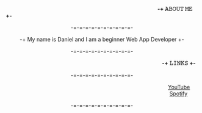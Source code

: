                                                                                                     <b>-+ 𝙰𝙱𝙾𝚄𝚃 𝙼𝙴 +-</b>
<p align="center">-=-=-=-=-=-=-=-=-=-=-</p>
<p align="center">-+ My name is Daniel and I am a beginner Web App Developer +-</p>
<p align="center">-=-=-=-=-=-=-=-=-=-=-</p>

                                                                                                        <b>-+ 𝙻𝙸𝙽𝙺𝚂 +-</b>
<p align="center">-=-=-=-=-=-=-=-=-=-=-<p/>

                                                                                                            [YouTube](https://www.youtube.com/@danielaustria)
                                                                                                             [Spotify](https://open.spotify.com/user/yln4g4x64d66tlrbctekdcf7q)
<p align="center">-=-=-=-=-=-=-=-=-=-=-</p>
  
<!---
Danieeeeeel/Danieeeeeel is a ✨ special ✨ repository because its `README.md` (this file) appears on your GitHub profile.
You can click the Preview link to take a look at your changes.
--->
